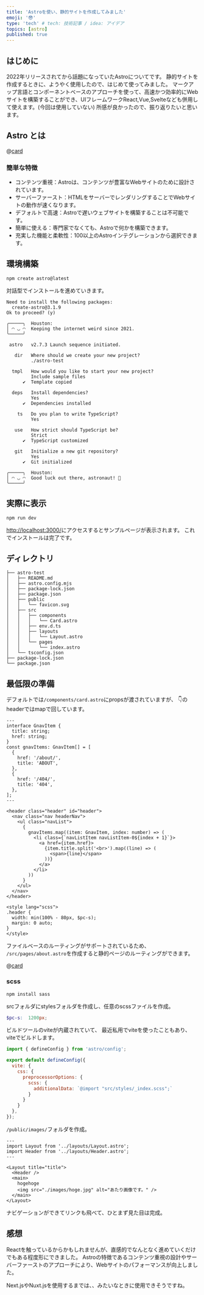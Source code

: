 ```yaml
---
title: 'Astroを使い、静的サイトを作成してみました'
emoji: '😎'
type: 'tech' # tech: 技術記事 / idea: アイデア
topics: [astro]
published: true
---
```


## はじめに

2022年リリースされてから話題になっていたAstroについてです。
静的サイトを作成するときに、ようやく使用したので、はじめて使ってみました。
マークアップ言語とコンポーネントベースのアプローチを使って、高速かつ効率的にWebサイトを構築することができ、UIフレームワークReact,Vue,Svelteなども併用して使えます。(今回は使用していない)
所感が良かったので、振り返りたいと思います。

## Astro とは

@[card](https://docs.astro.build/ja/concepts/why-astro/)

### 簡単な特徴

- コンテンツ重視：Astroは、コンテンツが豊富なWebサイトのために設計されています。
- サーバーファースト：HTMLをサーバーでレンダリングすることでWebサイトの動作が速くなります。
- デフォルトで高速：Astroで遅いウェブサイトを構築することは不可能です。
- 簡単に使える：専門家でなくても、Astroで何かを構築できます。
- 充実した機能と柔軟性：100以上のAstroインテグレーションから選択できます。

## 環境構築

```
npm create astro@latest
```

対話型でインストールを進めていきます。
```
Need to install the following packages:
  create-astro@3.1.9
Ok to proceed? (y)

╭─────╮  Houston:
│ ◠ ◡ ◠  Keeping the internet weird since 2021.
╰─────╯

 astro   v2.7.3 Launch sequence initiated.

   dir   Where should we create your new project?
         ./astro-test

  tmpl   How would you like to start your new project?
         Include sample files
      ✔  Template copied

  deps   Install dependencies?
         Yes
      ✔  Dependencies installed

    ts   Do you plan to write TypeScript?
         Yes

   use   How strict should TypeScript be?
         Strict
      ✔  TypeScript customized

   git   Initialize a new git repository?
         Yes
      ✔  Git initialized

╭─────╮  Houston:
│ ◠ ◡ ◠  Good luck out there, astronaut! 🚀
╰─────╯
```

## 実際に表示

```
npm run dev
```

[http://localhost:3000/](http://localhost:3000/)にアクセスするとサンプルページが表示されます。
これでインストールは完了です。

## ディレクトリ

```
├── astro-test
│   ├── README.md
│   ├── astro.config.mjs
│   ├── package-lock.json
│   ├── package.json
│   ├── public
│   │   └── favicon.svg
│   ├── src
│   │   ├── components
│   │   │   └── Card.astro
│   │   ├── env.d.ts
│   │   ├── layouts
│   │   │   └── Layout.astro
│   │   └── pages
│   │       └── index.astro
│   └── tsconfig.json
├── package-lock.json
└── package.json
```

## 最低限の準備

デフォルトでは`/components/card.astro`にpropsが渡されていますが、
👇のheaderではmapで回しています。

```jsx:header.astro
---
interface GnavItem {
  title: string;
  href: string;
}
const gnavItems: GnavItem[] = [
  {
    href: '/about/',
    title: 'ABOUT',
  },
  {
    href: '/404/',
    title: '404',
  },
];
---

<header class="header" id="header">
  <nav class="nav headerNav">
    <ul class="navList">
      {
        gnavItems.map((item: GnavItem, index: number) => (
          <li class={`navListItem navListItem-0${index + 1}`}>
            <a href={item.href}>
              {item.title.split('<br>').map((line) => (
                <span>{line}</span>
              ))}
            </a>
          </li>
        ))
      }
    </ul>
  </nav>
</header>

<style lang="scss">
.header {
  width: min(100% - 80px, $pc-s);
  margin: 0 auto;
}
</style>
```
ファイルベースのルーティングがサポートされているため、
`/src/pages/about.astro`を作成すると静的ページのルーティングができます。

@[card](https://docs.astro.build/ja/core-concepts/routing/)
### scss
```
npm install sass
```

srcフォルダにstylesフォルダを作成し、任意のscssファイルを作成。

```scss:_index.scss
$pc-s:  1200px;
```

ビルドツールのviteが内蔵されていて、
最近私用でviteを使ったこともあり、viteでビルドします。
```js:astro.config.mjs
import { defineConfig } from 'astro/config';

export default defineConfig({
  vite: {
    css: {
      preprocessorOptions: {
        scss: {
          additionalData: `@import "src/styles/_index.scss";`
        }
      }
    }
  },
});

```

`/public/images/`フォルダを作成。

```jsx:index.astro
---
import Layout from '../layouts/Layout.astro';
import Header from '../layouts/Header.astro';
---

<Layout title="title">
  <Header />
  <main>
    hogehoge
    <img src="./images/hoge.jpg" alt="あたり画像です。" />
  </main>
</Layout>
```

ナビゲーションができてリンクも飛べて、ひとまず見た目は完成。

## 感想
Reactを触っているからかもしれませんが、直感的でなんとなく進めていくだけでもある程度形にできました。
Astroの特徴であるコンテンツ重視の設計やサーバーファーストのアプローチにより、Webサイトのパフォーマンスが向上しました。

Next.jsやNuxt.jsを使用するまでは、、みたいなときに使用できそうですね。